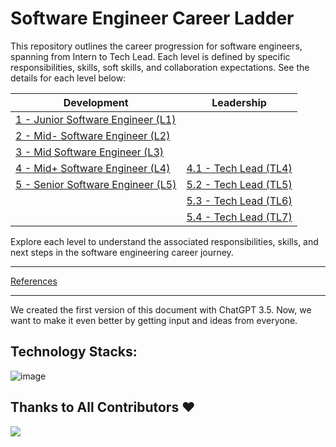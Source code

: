 # Software Engineer Career Ladder

This repository outlines the career progression for software engineers, spanning from Intern to Tech Lead. Each level is defined by specific responsibilities, skills, soft skills, and collaboration expectations. See the details for each level below:

| Development                                 | Leadership                                              |
| ------------------------------------- | ------------------------------------------------- |
| [1 - Junior Software Engineer (L1)](Home/Level%201%20-%20Junior%20Software%20Engineer.md) ||
| [2 - Mid- Software Engineer (L2)](Home/Level%202%20-%20Junior+%20Software%20Engineer.md) ||
| [3 - Mid Software Engineer (L3)](Home/Level%203%20-%20Mid-Level%20Software%20Engineer.md) ||
| [4 - Mid+ Software Engineer (L4)](Home/Level%204%20-%20Mid%2B%20Software%20Engineer.md) | [4.1 - Tech Lead (TL4)](Home/Level%204.1%20-%20Tech%20Lead%20TL1.md) |
| [5 - Senior Software Engineer (L5)](Home/Level%205%20-%20Senior%20Software%20Engineer.md) | [5.2 - Tech Lead (TL5)](Home/Level%205.2-%20Tech%20Lead%20TL2.md) |
|| [5.3 - Tech Lead (TL6)](Home/Level%205.3%20-%20Tech%20Lead%20TL3.md) |
|| [5.4 - Tech Lead (TL7)](Home/Level%205.4%20-%20Tech%20Lead%20TL4.md) |


Explore each level to understand the associated responsibilities, skills, and next steps in the software engineering career journey.

---

[References](Home/References.md)

---

We created the first version of this document with ChatGPT 3.5. Now, we want to make it even better by getting input and ideas from everyone. 

## Technology Stacks:
![image](https://img.shields.io/badge/.NET-512BD4?style=for-the-badge&logo=dotnet&logoColor=white)

## Thanks to All Contributors ❤️

 <a href = "https://github.com/https://github.com/behnammohammadi/software-eng-ladder/graphs/contributors">
   <img src = "https://contrib.rocks/image?repo=behnammohammadi/software-eng-ladder"/>
 </a>

